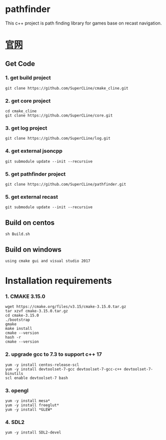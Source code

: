 # pathfinder
This c++ project is path finding library for games base on recast navigation.

# [官网](https://www.supercline.com/)

## Get Code
### 1. get build project
	git clone https://github.com/SuperCLine/cmake_cline.git
### 2. get core project
	cd cmake_cline
	git clone https://github.com/SuperCLine/core.git
### 3. get log project
	git clone https://github.com/SuperCLine/log.git
### 4. get external jsoncpp
	git submodule update --init --recursive
### 5. get pathfinder project
	git clone https://github.com/SuperCLine/pathfinder.git
### 5. get external recast
	git submodule update --init --recursive
## Build on centos
	sh Build.sh

## Build on windows
	using cmake gui and visual studio 2017

# Installation requirements
### 1. CMAKE 3.15.0
	wget https://cmake.org/files/v3.15/cmake-3.15.0.tar.gz 
	tar xzvf cmake-3.15.0.tar.gz
	cd cmake-3.15.0
	./bootstrap
	gmake
	make install
	cmake --version
	hash -r
	cmake --version
### 2. upgrade gcc to 7.3 to support c++ 17
	yum -y install centos-release-scl
	yum -y install devtoolset-7-gcc devtoolset-7-gcc-c++ devtoolset-7-binutils
	scl enable devtoolset-7 bash
### 3. opengl
	yum -y install mesa*
	yum -y install freeglut*
	yum -y install *GLEW*
### 4. SDL2
	yum -y install SDL2-devel